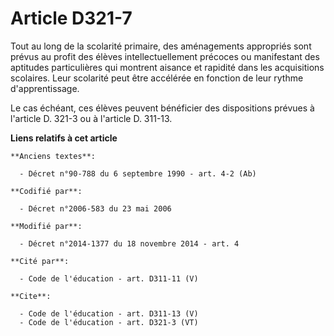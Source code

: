 # Article D321-7

Tout au long de la scolarité primaire, des aménagements appropriés sont prévus au profit des élèves intellectuellement
précoces ou manifestant des aptitudes particulières qui montrent aisance et rapidité dans les acquisitions scolaires. Leur
scolarité peut être accélérée en fonction de leur rythme d'apprentissage. 

Le cas échéant, ces élèves peuvent bénéficier des dispositions prévues à l'article D. 321-3 ou à l'article D. 311-13.

**Liens relatifs à cet article**

	**Anciens textes**:

	  - Décret n°90-788 du 6 septembre 1990 - art. 4-2 (Ab)

	**Codifié par**:

	  - Décret n°2006-583 du 23 mai 2006

	**Modifié par**:

	  - Décret n°2014-1377 du 18 novembre 2014 - art. 4

	**Cité par**:

	  - Code de l'éducation - art. D311-11 (V)

	**Cite**:

	  - Code de l'éducation - art. D311-13 (V)
	  - Code de l'éducation - art. D321-3 (VT)
